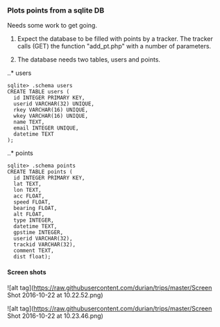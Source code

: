 ### Plots points from a sqlite DB 

Needs some work to get going.

1. Expect the database to be filled with points by a tracker. The tracker
calls (GET) the function "add_pt.php" with a number of parameters.

2. The database needs two tables, users and points.

..* users

~~~~
sqlite> .schema users
CREATE TABLE users (
  id INTEGER PRIMARY KEY,
  userid VARCHAR(32) UNIQUE,
  rkey VARCHAR(16) UNIQUE,
  wkey VARCHAR(16) UNIQUE,
  name TEXT,
  email INTEGER UNIQUE,
  datetime TEXT
);
~~~~

..* points

~~~~
sqlite> .schema points
CREATE TABLE points (
  id INTEGER PRIMARY KEY,
  lat TEXT,
  lon TEXT,
  acc FLOAT,
  speed FLOAT,
  bearing FLOAT,
  alt FLOAT,
  type INTEGER,
  datetime TEXT,
  gpstime INTEGER,
  userid VARCHAR(32),
  trackid VARCHAR(32),
  comment TEXT,
  dist float);
~~~~

#### Screen shots

![alt tag](https://raw.githubusercontent.com/durian/trips/master/Screen Shot 2016-10-22 at 10.22.52.png)

![alt tag](https://raw.githubusercontent.com/durian/trips/master/Screen Shot 2016-10-22 at 10.23.46.png)
